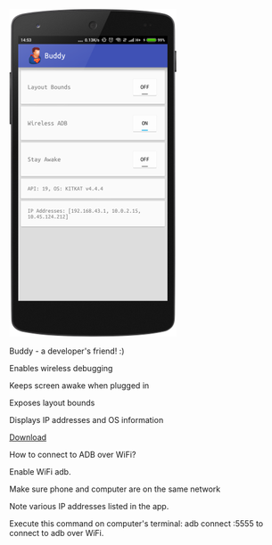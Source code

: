 ![Screenshot](device-2016-05-31-133608.png "Screenshot")

Buddy - a developer's friend! :)

Enables wireless debugging

Keeps screen awake when plugged in

Exposes layout bounds

Displays IP addresses and OS information

[Download](https://github.com/androidfanatic/Buddy/releases/download/1.0/app-release.apk)

How to connect to ADB over WiFi?

Enable WiFi adb.

Make sure phone and computer are on the same network

Note various IP addresses listed in the app.

Execute this command on computer's terminal: adb connect <IP Address>:5555 to connect to adb over WiFi.
